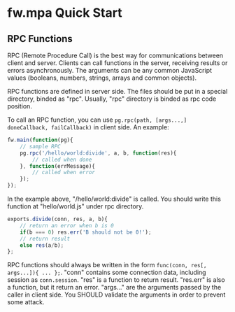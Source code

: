 # fw.mpa Quick Start #

## RPC Functions ##

RPC (Remote Procedure Call) is the best way for communications between client and server.
Clients can call functions in the server, receiving results or errors asynchronously.
The arguments can be any common JavaScript values (booleans, numbers, strings, arrays and common objects).

RPC functions are defined in server side.
The files should be put in a special directory, binded as "rpc".
Usually, "rpc" directory is binded as rpc code position.

To call an RPC function, you can use `pg.rpc(path, [args...,] doneCallback, failCallback)` in client side. An example:

```js
fw.main(function(pg){
	// sample RPC
	pg.rpc('/hello/world:divide', a, b, function(res){
		// called when done
	}, function(errMessage){
		// called when error
	});
});
```

In the example above, "/hello/world:divide" is called.
You should write this function at "hello/world.js" under rpc directory.

```js
exports.divide(conn, res, a, b){
	// return an error when b is 0
	if(b === 0) res.err('B should not be 0!');
	// return result
	else res(a/b);
};
```

RPC functions should always be written in the form `func(conn, res[, args...]){ ... };`.
"conn" contains some connection data, including session as `conn.session`.
"res" is a function to return result.
"res.err" is also a function, but it return an error.
"args..." are the arguments passed by the caller in client side.
You SHOULD validate the arguments in order to prevent some attack.
